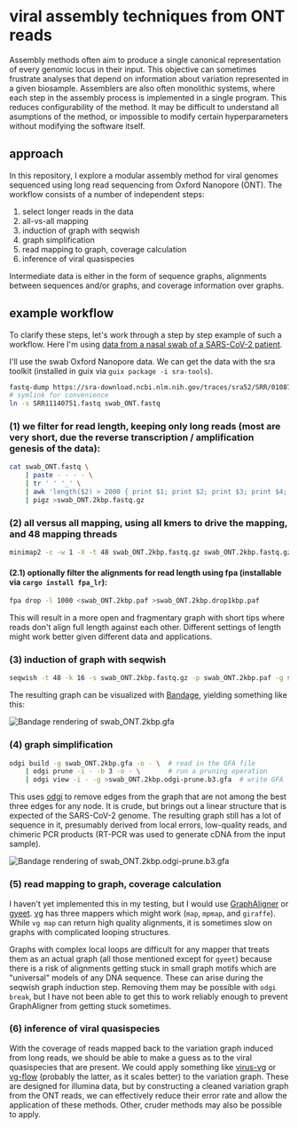 # viral assembly techniques from ONT reads

Assembly methods often aim to produce a single canonical representation of every genomic locus in their input.
This objective can sometimes frustrate analyses that depend on information about variation represented in a given biosample.
Assemblers are also often monolithic systems, where each step in the assembly process is implemented in a single program.
This reduces configurability of the method.
It may be difficult to understand all asumptions of the method, or impossible to modify certain hyperparameters without modifying the software itself.

## approach

In this repository, I explore a modular assembly method for viral genomes sequenced using long read sequencing from Oxford Nanopore (ONT).
The workflow consists of a number of independent steps:

1. select longer reads in the data
2. all-vs-all mapping
3. induction of graph with seqwish
4. graph simplification
5. read mapping to graph, coverage calculation
6. inference of viral quasispecies

Intermediate data is either in the form of sequence graphs, alignments between sequences and/or graphs, and coverage information over graphs.

## example workflow

To clarify these steps, let's work through a step by step example of such a workflow.
Here I'm using [data from a nasal swab of a SARS-CoV-2 patient](https://openresearch.labkey.com/wiki/ZEST/Ncov/page.view?name=SARS-CoV-2%20Deep%20Sequencing).

I'll use the swab Oxford Nanopore data.
We can get the data with the sra toolkit (installed in guix via `guix package -i sra-tools`).

```bash
fastq-dump https://sra-download.ncbi.nlm.nih.gov/traces/sra52/SRR/010879/SRR11140751
# symlink for convenience
ln -s SRR11140751.fastq swab_ONT.fastq
```

### (1) we filter for read length, keeping only long reads (most are very short, due the reverse transcription / amplification genesis of the data):

```bash
cat swab_ONT.fastq \
    | paste - - - - \
    | tr ' ' '_' \
    | awk 'length($2) > 2000 { print $1; print $2; print $3; print $4; }' \
    | pigz >swab_ONT.2kbp.fastq.gz
```

### (2) all versus all mapping, using all kmers to drive the mapping, and 48 mapping threads

```bash
minimap2 -c -w 1 -X -t 48 swab_ONT.2kbp.fastq.gz swab_ONT.2kbp.fastq.gz >swab_ONT.2kbp.paf
```

#### (2.1) optionally filter the alignments for read length using fpa (installable via `cargo install fpa_lr`):

```bash
fpa drop -l 1000 <swab_ONT.2kbp.paf >swab_ONT.2kbp.drop1kbp.paf
```

This will result in a more open and fragmentary graph with short tips where reads don't align full length against each other.
Different settings of length might work better given different data and applications.

### (3) induction of graph with seqwish

```bash
seqwish -t 48 -k 16 -s swab_ONT.2kbp.fastq.gz -p swab_ONT.2kbp.paf -g swab_ONT.2kbp.gfa
```

The resulting graph can be visualized with [Bandage](https://github.com/rrwick/Bandage), yielding something like this:

![Bandage rendering of swab_ONT.2kbp.gfa](https://github.com/ekg/viral-assembly/raw/master/PRJNA607948/swab_ONT.2kbp.gfa.Bandage.png)

### (4) graph simplification

```bash
odgi build -g swab_ONT.2kbp.gfa -o - \  # read in the GFA file
    | odgi prune -i - -b 3 -o - \       # run a pruning operation
    | odgi view -i - -g >swab_ONT.2kbp.odgi-prune.b3.gfa  # write GFA
```

This uses [odgi](https://github.com/vgteam/odgi) to remove edges from the graph that are not among the best three edges for any node.
It is crude, but brings out a linear structure that is expected of the SARS-CoV-2 genome.
The resulting graph still has a lot of sequence in it, presumably derived from local errors, low-quality reads, and chimeric PCR products (RT-PCR was used to generate cDNA from the input sample).

![Bandage rendering of swab_ONT.2kbp.odgi-prune.b3.gfa](https://github.com/ekg/viral-assembly/raw/master/PRJNA607948/swab_ONT.2kbp.odgi-prune.b3.gfa.Bandage.png)

### (5) read mapping to graph, coverage calculation

I haven't yet implemented this in my testing, but I would use [GraphAligner](https://github.com/maickrau/GraphAligner) or [gyeet](https://github.com/ekg/gyeet).
[vg](https://github.com/vgteam/vg) has three mappers which might work (`map`, `mpmap`, and `giraffe`).
While `vg map` can return high quality alignments, it is sometimes slow on graphs with complicated looping structures.

Graphs with complex local loops are difficult for any mapper that treats them as an actual graph (all those mentioned except for `gyeet`) because there is a risk of alignments getting stuck in small graph motifs which are "universal" models of any DNA sequence.
These can arise during the seqwish graph induction step.
Removing them may be possible with `odgi break`, but I have not been able to get this to work reliably enough to prevent GraphAligner from getting stuck sometimes.

### (6) inference of viral quasispecies

With the coverage of reads mapped back to the variation graph induced from long reads, we should be able to make a guess as to the viral quasispecies that are present.
We could apply something like [virus-vg](https://bitbucket.org/jbaaijens/virus-vg) or [vg-flow](https://bitbucket.org/jbaaijens/vg-flow) (probably the latter, as it scales better) to the variation graph.
These are designed for illumina data, but by constructing a cleaned variation graph from the ONT reads, we can effectively reduce their error rate and allow the application of these methods.
Other, cruder methods may also be possible to apply.
